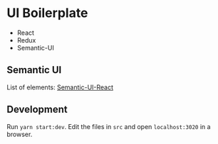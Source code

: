 # UI Boilerplate
- React
- Redux
- Semantic-UI

## Semantic UI
List of elements: [Semantic-UI-React](https://react.semantic-ui.com/elements)

## Development
Run `yarn start:dev`. Edit the files in `src` and open `localhost:3020` in a browser.

